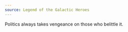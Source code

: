 ```yaml
---
source: Legend of the Galactic Heroes
---
```


Politics always takes vengeance on those who belittle it.
